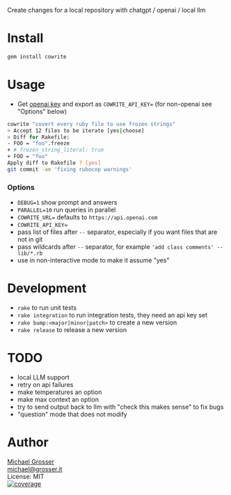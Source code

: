 Create changes for a local repository with chatgpt / openai / local llm

Install
=======

```Bash
gem install cowrite
```

Usage
=====

- Get [openai key](https://platform.openai.com/settings/profile?tab=api-keys) and export as `COWRITE_API_KEY=`
  (for non-openai see "Options" below)

```bash
cowrite "covert every ruby file to use frozen strings"
> Accept 12 files to be iterate [yes|choose]
> Diff for Rakefile:
- FOO = "foo".freeze
+ # frozen_string_literal: true
+ FOO = "foo"
Apply diff to Rakefile ? [yes]
git commit -am 'fixing rubocop warnings'
```

### Options

- `DEBUG=1` show prompt and answers
- `PARALLEL=10` run queries in parallel
- `COWRITE_URL=` defaults to `https://api.openai.com`
- `COWRITE_API_KEY=`
- pass list of files after `--` separator, especially if you want files that are not in git
- pass wildcards after `--` separator, for example `'add class comments' -- lib/*.rb`
- use in non-interactive mode to make it assume "yes"


Development
===========

- `rake` to run unit tests
- `rake integration` to run integration tests, they need an api key set
- `rake bump:<major|minor|patch>` to create a new version
- `rake release` to release a new version

TODO
====

- local LLM support
- retry on api failures
- make temperatures an option
- make max context an option
- try to send output back to llm with "check this makes sense" to fix bugs
- "question" mode that does not modify


Author
======
[Michael Grosser](http://grosser.it)<br/>
michael@grosser.it<br/>
License: MIT<br/>
[![coverage](https://img.shields.io/badge/coverage-100%25-success.svg)](https://github.com/grosser/single_cov)
